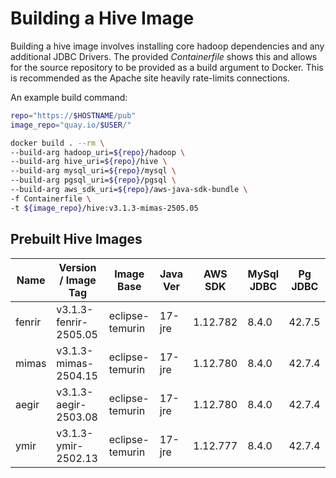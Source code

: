 
Building a Hive Image
======================

Building a hive image involves installing core hadoop dependencies and any 
additional JDBC Drivers. The provided *Containerfile* shows this and 
allows for the source repository to be provided as a build argument to 
Docker. This is recommended as the Apache site heavily rate-limits connections.

An example build command:

```bash
repo="https://$HOSTNAME/pub"
image_repo="quay.io/$USER/"

docker build . --rm \
--build-arg hadoop_uri=${repo}/hadoop \
--build-arg hive_uri=${repo}/hive \
--build-arg mysql_uri=${repo}/mysql \
--build-arg pgsql_uri=${repo}/pgsql \
--build-arg aws_sdk_uri=${repo}/aws-java-sdk-bundle \
-f Containerfile \
-t ${image_repo}/hive:v3.1.3-mimas-2505.05
```

## Prebuilt Hive Images

|  Name   |  Version / Image Tag  |  Image Base     | Java Ver | AWS SDK  | MySql JDBC | Pg JDBC |
|---------|-----------------------|-----------------|----------|----------|------------|---------|
| fenrir  | v3.1.3-fenrir-2505.05 | eclipse-temurin |  17-jre  | 1.12.782 |   8.4.0    | 42.7.5  |
| mimas   | v3.1.3-mimas-2504.15  | eclipse-temurin |  17-jre  | 1.12.780 |   8.4.0    | 42.7.4  |
| aegir   | v3.1.3-aegir-2503.08  | eclipse-temurin |  17-jre  | 1.12.780 |   8.4.0    | 42.7.4  |
| ymir    | v3.1.3-ymir-2502.13   | eclipse-temurin |  17-jre  | 1.12.777 |   8.4.0    | 42.7.4  |
